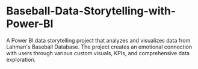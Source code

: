 # Baseball-Data-Storytelling-with-Power-BI
A Power BI data storytelling project that analyzes and visualizes data from Lahman's Baseball Database. The project creates an emotional connection with users through various custom visuals, KPIs, and comprehensive data exploration.
